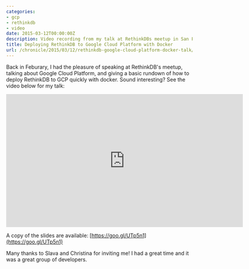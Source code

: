 ```yaml
---
categories:
- gcp
- rethinkdb
- video
date: 2015-03-12T00:00:00Z
description: Video recording from my talk at RethinkDBs meetup in San Francisco.
title: Deploying RethinkDB to Google Cloud Platform with Docker
url: /chronicle/2015/03/12/rethinkdb-google-cloud-platform-docker-talk/
---
```


Back in Feburary, I had the pleasure of speaking at RethinkDB's meetup, talking about Google Cloud Platform, and giving a basic rundown of how to deploy RethinkDB to GCP quickly with docker. Sound interesting? See the video below for my talk:

<div class="video-wrapper">
  <iframe width="640" height="360" src="https://www.youtube.com/embed/-7gUa9t8jug?rel=0" frameborder="0" allowfullscreen></iframe>
</div>

A copy of the slides are available: [https://goo.gl/UTp5n1](https://goo.gl/UTp5n1)

Many thanks to Slava and Christina for inviting me! I had a great time and it was a great group of developers.